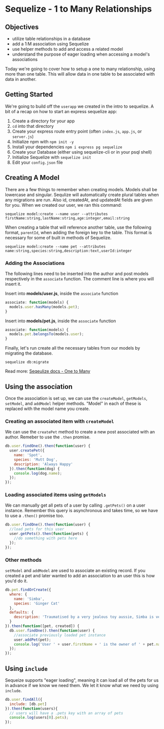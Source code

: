 # Sequelize - 1 to Many Relationships

## Objectives

* utilize table relationships in a database
* add a 1:M association using Sequelize
* use helper methods to add and access a related model
* understand the purpose of eager loading when accessing a model's associations

Today we're going to cover how to setup a one to many relationship, using more than one table. This will allow data in one table to be associated with data in another.

## Getting Started

We're going to build off the `userapp` we created in the intro to sequelize. A bit of a recap on how to start an express sequelize app:
1. Create a directory for your app
2. `cd` into that directory
3. Create your express route entry point (often `index.js`, `app.js`, or `server.js`)
4. Initialize npm with `npm init -y`
5. Install your dependencies `npm i express pg sequelize`
6. Create your Database (either using sequelize-cli or in your psql shell)
7. Initialize Sequelize with `sequelize init`
8. Edit your `config.json` file

## Creating A Model

There are a few things to remember when creating models. Models shall be lowercase and singular. Sequlize will automatically create plural tables when any migrations are run. Also id, createdAt, and updatedAt fields are given for you. When we created our user, we ran this command:

```
sequelize model:create --name user --attributes firstName:string,lastName:string,age:integer,email:string
```

When creating a table that will reference another table, use the following format, `parentId`, when adding the foreign key to the table. This format is necessary for some of built in methods of Sequelize.

```
sequelize model:create --name pet --attributes name:string,species:string,description:text,userId:integer
```

### Adding the Associations

The following lines need to be inserted into the author and post models respectively in the `associate` function. The comment line is where you will insert it.

Insert into **models/user.js**, inside the `associate` function

```js
associate: function(models) {
  models.user.hasMany(models.pet);
}
```

Insert into **models/pet.js**, inside the `associate` function

```js
associate: function(models) {
  models.pet.belongsTo(models.user);
}
```

Finally, let's run create all the necessary tables from our models by migrating the database.

```
sequelize db:migrate
```

Read more: [Seqeulize docs - One to Many](http://docs.sequelizejs.com/en/latest/docs/associations/#one-to-many-associations)

## Using the association

Once the association is set up, we can use the `createModel`, `getModels`, `setModel`, and `addModel` helper methods. "Model" in each of these is replaced with the model name you create.

### Creating an associated item with `createModel`

We can use the `createPet` method to create a new post associated with an author. Remeber to use the `.then` promise.

```js
db.user.findOne().then(function(user) {
  user.createPet({
    name: 'Spot',
    species: 'Mutt Dog',
    description: 'Always Happy'
  }).then(function(dog) {
    console.log(dog.name);
  });
});
```

### Loading associated items using `getModels`

We can manually get all pets of a user by calling `.getPets()` on a user instance. Remember this query is asynchronous and takes time, so we have to  use a `.then()` promise too.

```js
db.user.findOne().then(function(user) {
  //load pets for this user
  user.getPets().then(function(pets) {
    //do something with pets here
  });
});
```

### Other methods

`setModel` and `addModel` are used to associate an existing record. If you created a pet and later wanted to add an association to an user this is how you'd do it.

```js
db.pet.findOrCreate({
  where: {
    name: 'Simba',
    species: 'Ginger Cat'
  },
  defaults: {
    description: 'Traumatised by a very jealous toy aussie, Simba is very cute but rarely comes out to play'
  }
}).then(function([pet, created]) {
  db.user.findOne().then(function(user) {
    //associate previously loaded pet instance
    user.addPet(pet);
    console.log('User ' + user.firstName + ' is the owner of ' + pet.name);
  });
});
```

## Using `include`

Sequeize supports "eager loading", meaning it can load all of the pets for us in advance if we know we need them. We let it know what we need by using `include`.

```js
db.user.findAll({
  include: [db.pet]
}).then(function(users){
  // users will have a .pets key with an array of pets
  console.log(users[0].pets);
});
```
